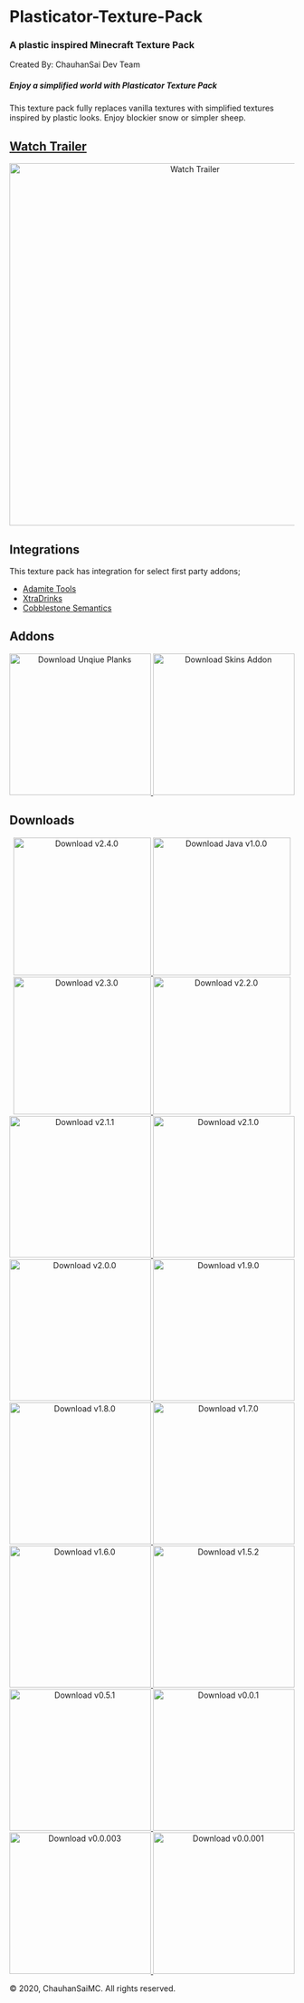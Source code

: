 # Plasticator-Texture-Pack
### A plastic inspired Minecraft Texture Pack
Created By: ChauhanSai Dev Team 

##### Enjoy a simplified world with Plasticator Texture Pack
This texture pack fully replaces vanilla textures with simplified textures inspired by plastic looks. Enjoy blockier snow or simpler sheep.

## [Watch Trailer](https://youtu.be/7ixNHcM5LKM)
<p align="center">
	<a href="https://youtu.be/7ixNHcM5LKM"><img src="https://i.imgur.com/GqyK4ti.png" alt="Watch Trailer" width="640"/></a>
</p>

## Integrations
This texture pack has integration for select first party addons;
- [Adamite Tools](https://github.com/ChauhanSai/Adamite-Tools-R)
- [XtraDrinks](https://github.com/ChauhanSai/XtraDrinks)
- [Cobblestone Semantics](https://github.com/ChauhanSai/Cobble-Semantics)

## Addons
<p align="center">
<a href="https://github.com/ChauhanSai/Plasticator-Texture-Pack/releases/download/v2.2.0/Plasticator.Unique.Planks.mcpack">
	<img src="https://i.imgur.com/DVYSMaR.png" alt="Download Unqiue Planks" height="250"/>
</a>
<a href="https://github.com/ChauhanSai/Plasticator-Texture-Pack/releases/download/v2.2.0/Plasticator.Skins.mcpack">
	<img src="https://i.imgur.com/CUUyLFi.png" alt="Download Skins Addon" height="250"/>
</a>
</p>

## Downloads
<p align="center">
<a href="https://github.com/ChauhanSai/Plasticator-Texture-Pack/releases/download/v2.4.0/Plasticator.Texture.Pack.v2.4.0.mcpack">
		<img src="https://i.imgur.com/TRbRDuC.png" alt="Download v2.4.0" height="243"/>
</a>
	
<a href="https://github.com/ChauhanSai/Plasticator-Texture-Pack/releases/download/v2.4.0/Plasticator.Texture.Pack.Java.mcpack">
		<img src="https://i.imgur.com/yn8TjiD.png" alt="Download Java v1.0.0" height="243"/>
</a>
	
<a href="https://github.com/ChauhanSai/Plasticator-Texture-Pack/releases/download/v2.3.0/Plasticator.Texture.Pack.v2.3.0.mcpack">
		<img src="https://i.imgur.com/NZXsYXO.png" alt="Download v2.3.0" height="243"/>
</a>
	
<a href="https://github.com/ChauhanSai/Plasticator-Texture-Pack/releases/download/v2.2.0/Plasticator.Texture.Pack.v2.2.0.mcpack">
		<img src="https://i.imgur.com/znAfnwc.png" alt="Download v2.2.0" height="243"/>
</a>

<a href="https://github.com/ChauhanSai/Plasticator-Texture-Pack/releases/download/v2.1.1/Plasticator.Texture.Pack.v2.1.1.mcpack">
		<img src="https://i.imgur.com/fDFcY0L.png" alt="Download v2.1.1" height="250"/>
</a>

<a href="https://github.com/ChauhanSai/Plasticator-Texture-Pack/releases/download/v2.1.0/Plasticator.Texture.Pack.v2.1.0.mcpack">
		<img src="https://i.imgur.com/992ZrvY.png" alt="Download v2.1.0" height="250"/>
</a>

<a href="https://github.com/ChauhanSai/Plasticator-Texture-Pack/releases/download/v2.0.0/Plasticator.Texture.Pack.v2.0.0.mcpack">
		<img src="https://i.imgur.com/B70q1QT.png" alt="Download v2.0.0" height="250"/>
</a>

<a href="https://github.com/ChauhanSai/Plasticator-Texture-Pack/releases/download/v1.9.0/Plasticator.Texture.Pack.v1.9.0.mcpack">
		<img src="https://i.imgur.com/8AIo2R2.png" alt="Download v1.9.0" height="250"/>
</a>

<a href="https://www.mediafire.com/file/6dlsh3dl8zuriou/Plasticator_Texture_Pack_v1.8.0.mcpack/file">
		<img src="https://i.imgur.com/gNTN0Hw.png" alt="Download v1.8.0" height="250"/>
</a>

<a href="https://www.mediafire.com/file/liwhgixphnkbei0/Plasticator_Texture_Pack_v1.7.0.mcpack/file">
		<img src="https://i.imgur.com/iYyVvo0.png" alt="Download v1.7.0" height="250"/>
</a>

<a href="https://www.mediafire.com/file/sxtza3ph4ozr60m/Plasticator_Texture_Pack_v1.6.0.mcpack/file">
		<img src="https://i.imgur.com/OzdwjpE.png" alt="Download v1.6.0" height="250"/>
</a>

<a href="https://www.mediafire.com/file/nkcy9kpffmz07g4/Plasticator_Texture_Pack_v1.5.2.mcpack/file">
		<img src="https://i.imgur.com/cB0GeVd.png" alt="Download v1.5.2" height="250"/>
</a>

<a href="https://www.mediafire.com/file/xsbr8e2yxm3v1zl/Plasticator_Texture_Pack_v0.5.1.mcpack/file">
		<img src="https://i.imgur.com/ABrslWH.png" alt="Download v0.5.1" height="250"/>
</a>

<a href="https://www.mediafire.com/file/pwxjp2up3j1igpp/Plasticator_Texture_Pack_v0.0.1.mcpack/file">
		<img src="https://i.imgur.com/fzE60aQ.png" alt="Download v0.0.1" height="250"/>
</a>

<a href="https://www.mediafire.com/file/vmb5z9kg66hgmlu/Plasticator_Texture_Pack_v0.0.003.mcpack/file">
		<img src="https://i.imgur.com/BLarMk3.png" alt="Download v0.0.003" height="250"/>
</a>

<a href="https://www.mediafire.com/file/s0s8ezdif6yar6u/Plasticator_Texture_Pack_v0.0.001.mcpack/file">
		<img src="https://i.imgur.com/vVp7B1D.png" alt="Download v0.0.001" height="250"/>
</a>
</p>
© 2020, ChauhanSaiMC. All rights reserved.
